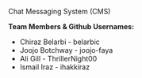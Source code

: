 Chat Messaging System (CMS)

**Team Members & Github Usernames:**
* Chiraz Belarbi - belarbic 
* Joojo Botchway - joojo-faya 
* Ali Gill - ThrillerNight00 
* Ismail Iraz - ihakkiraz
